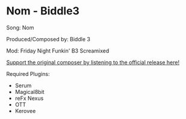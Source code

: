 # Nom - Biddle3

 Song: Nom

 Produced/Composed by: Biddle 3

 Mod: Friday Night Funkin' B3 Screamixed

 [Support the original composer by listening to the official release here!](https://www.youtube.com/watch?v=-6wzQo7nkOE)

 Required Plugins:
* Serum
* Magical8bit
* reFx Nexus
* OTT
* Kerovee
